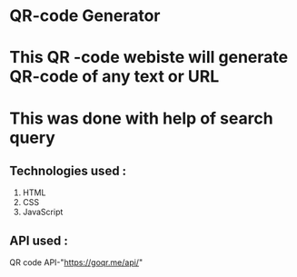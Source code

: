 # QR-code Generator

# This QR -code webiste will generate QR-code of any text or URL

# This was done with help of search query

## Technologies used :
   1. HTML
   2. CSS
   3. JavaScript

## API used :
 QR code API-"https://goqr.me/api/"